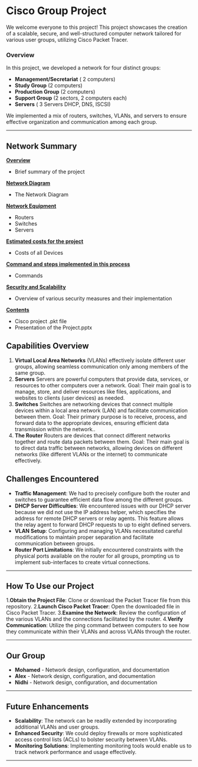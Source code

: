 # **Cisco Group Project**

We welcome everyone to this project! This project showcases the creation of a scalable, secure, and well-structured computer network tailored for various user groups, utilizing Cisco Packet Tracer.

### **Overview**

In this project, we developed a network for four distinct groups:
- **Management/Secretariat** ( 2 computers)
- **Study Group** (2 computers)
- **Production Group** (2 computers)
- **Support Group** (2 sectors, 2 computers each)
- **Servers** ( 3 Servers DHCP, DNS, ISCSI)

We implemented a mix of routers, switches, VLANs, and servers to ensure effective organization and communication among each group.


---

## **Network Summary**
**[Overview](https://github.com/Mohamedsaaidi/Cisco-Group-Project/tree/main/1%3A%20Overview)**
- Brief summary of the project

**[Network Diagram](https://github.com/Mohamedsaaidi/Cisco-Group-Project/tree/main/3%3A%20Network%20Equipment)**
- The Network Diagram

**[Network Equipment](https://github.com/Mohamedsaaidi/Cisco-Group-Project/tree/main/3%3A%20Network%20Equipment)**
- Routers
- Switches
- Servers

**[Estimated costs for the project](https://github.com/Mohamedsaaidi/Cisco-Group-Project/tree/main/4%3A%20Estimated%20Costs%20for%20the%20Project)**
- Costs of all Devices

**[Command and steps implemented in this process](https://github.com/Mohamedsaaidi/Cisco-Group-Project/tree/main/5%3A%20Command%20and%20Steps%20Implemented%20in%20this%20Process)**
- Commands


**[Security and Scalability](https://github.com/Mohamedsaaidi/Cisco-Group-Project/tree/main/6%3A%20Security%20and%20Scalability)**
- Overview of various security measures and their implementation


**[Contents](https://github.com/Mohamedsaaidi/Cisco-Group-Project/tree/main/7%3A%20Contents)**
- Cisco project .pkt file
- Presentation of the Project.pptx



## **Capabilities Overview**

1. **Virtual Local Area Networks** (VLANs) effectively isolate different user groups, allowing seamless communication only among members of the same group.
2. **Servers** Servers are powerful computers that provide data, services, or resources to other computers over a network. Goal: Their main goal is to manage, store, and deliver resources like files, applications, and websites to clients (user devices) as needed.
3. **Switches** Switches are networking devices that connect multiple devices within a local area network (LAN) and facilitate communication between them. Goal: Their primary purpose is to receive, process, and forward data to the appropriate devices, ensuring efficient data transmission within the network..
4. **The Router** Routers are devices that connect different networks together and route data packets between them. Goal: Their main goal is to direct data traffic between networks, allowing devices on different networks (like different VLANs or the internet) to communicate effectively.


## **Challenges Encountered**

- **Traffic Management**: We had to precisely configure both the router and switches to guarantee efficient data flow among the different groups.
- **DHCP Server Difficulties**: We encountered issues with our DHCP server because we did not use the IP address helper, which specifies the address for remote DHCP servers or relay agents. This feature allows the relay agent to forward DHCP requests to up to eight defined servers.
- **VLAN Setup**: Configuring and managing VLANs necessitated careful modifications to maintain proper separation and facilitate communication between groups.
- **Router Port Limitations**: We initially encountered constraints with the physical ports available on the router for all groups, prompting us to implement sub-interfaces to create virtual connections.
---

## **How To Use our Project**

1.**Obtain the Project File**: Clone or download the Packet Tracer file from this repository.
2.**Launch Cisco Packet Tracer**: Open the downloaded file in Cisco Packet Tracer.
3.**Examine the Network**: Review the configuration of the various VLANs and the connections facilitated by the router.
4.**Verify Communication**: Utilize the ping command between computers to see how they communicate within their VLANs and across VLANs through the router.

---

## **Our Group**

- **Mohamed** - Network design, configuration, and documentation
- **Alex** - Network design, configuration, and documentation
- **Nidhi** - Network design, configuration, and documentation

---

## **Future Enhancements**

- **Scalability**: The network can be readily extended by incorporating additional VLANs and user groups.
- **Enhanced Security**: We could deploy firewalls or more sophisticated access control lists (ACLs) to bolster security between VLANs.
- **Monitoring Solutions**: Implementing monitoring tools would enable us to track network performance and usage effectively.

---

